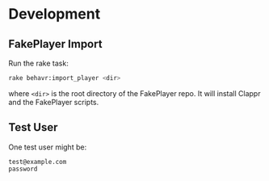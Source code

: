 # Development

## FakePlayer Import

Run the rake task:

```bash
rake behavr:import_player <dir>
```

where `<dir>` is the root directory of the FakePlayer repo. It will install Clappr and the FakePlayer scripts.

## Test User

One test user might be:

```
test@example.com
password
```
